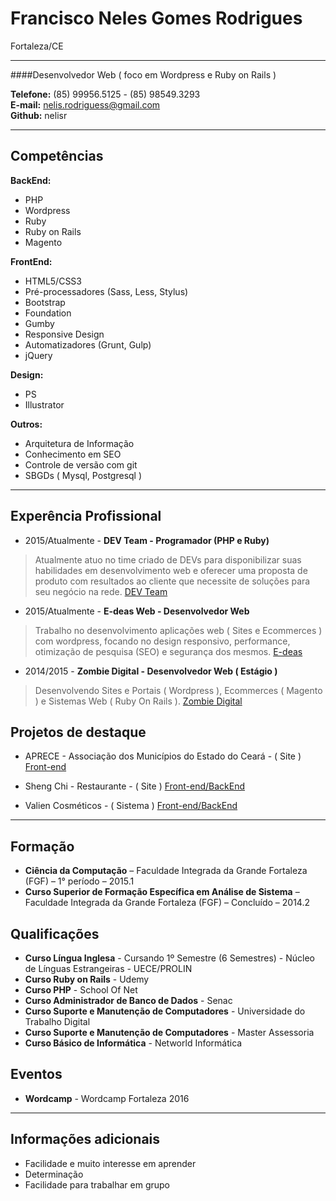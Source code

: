 # Francisco Neles Gomes Rodrigues
Fortaleza/CE

---

####Desenvolvedor Web ( foco em  Wordpress e Ruby on Rails )

**Telefone:** (85) 99956.5125 - (85) 98549.3293 <br />
**E-mail:** nelis.rodriguess@gmail.com <br />
**Github:** nelisr <br />

---

## Competências

**BackEnd:**
* PHP
* Wordpress
* Ruby
* Ruby on Rails
* Magento

**FrontEnd:**
* HTML5/CSS3
* Pré-processadores (Sass, Less, Stylus)
* Bootstrap
* Foundation
* Gumby
* Responsive Design
* Automatizadores (Grunt, Gulp)
* jQuery

**Design:**
* PS
* Illustrator

**Outros:**
* Arquitetura de Informação
* Conhecimento em SEO
* Controle de versão com git
* SBGDs ( Mysql, Postgresql )

---

## Experência Profissional

* 2015/Atualmente - **DEV Team - Programador (PHP e Ruby)**
> Atualmente atuo no time criado de DEVs para disponibilizar suas habilidades em desenvolvimento web e oferecer uma proposta de produto com resultados ao cliente que necessite de soluções para seu negócio na rede.
[DEV Team](http://devunderground.com.br)

* 2015/Atualmente - **E-deas Web - Desenvolvedor Web**
> Trabalho no desenvolvimento aplicações web ( Sites e Ecommerces ) com wordpress, focando no design responsivo, performance, otimização de pesquisa (SEO) e segurança dos mesmos.
[E-deas](http://e-deas.com.br)

* 2014/2015 - **Zombie Digital - Desenvolvedor Web ( Estágio )**
> Desenvolvendo Sites e Portais ( Wordpress ), Ecommerces ( Magento ) e Sistemas Web ( Ruby On Rails ).
[Zombie Digital](http://zombiedigital.com.br)

## Projetos de destaque

* APRECE - Associação dos Municípios do Estado do Ceará - ( Site )
[Front-end](http://aprece.org.br)

* Sheng Chi - Restaurante - ( Site )
[Front-end/BackEnd](http://shengchi.com.br/homolog)

* Valien Cosméticos - ( Sistema )
[Front-end/BackEnd](http://office.valien.com.br)

---

## Formação
* **Ciência da Computação** – Faculdade Integrada da Grande Fortaleza (FGF) – 1° período – 2015.1
* **Curso Superior de Formação Específica em Análise de Sistema** – Faculdade Integrada da Grande Fortaleza (FGF) – Concluído – 2014.2

## Qualificações
* **Curso Língua Inglesa** - Cursando 1º Semestre (6 Semestres) - Núcleo de Línguas Estrangeiras - UECE/PROLIN
* **Curso Ruby on Rails** - Udemy  
* **Curso PHP**  - School Of Net
* **Curso Administrador de Banco de Dados** - Senac
* **Curso Suporte e Manutenção de Computadores** - Universidade do Trabalho Digital
* **Curso Suporte e Manutenção de Computadores** - Master Assessoria
* **Curso Básico de Informática** - Networld Informática

## Eventos
* **Wordcamp** - Wordcamp Fortaleza 2016

---

## Informações adicionais

* Facilidade e muito interesse em aprender
* Determinação
* Facilidade para trabalhar em grupo
